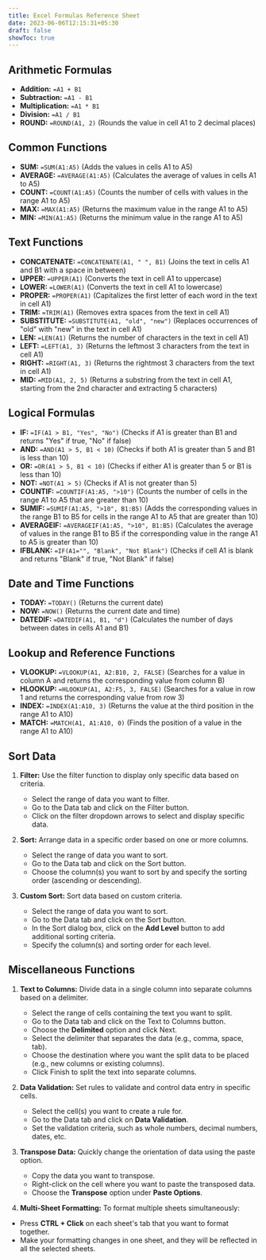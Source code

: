 ```yaml
---
title: Excel Formulas Reference Sheet
date: 2023-06-06T12:15:31+05:30
draft: false
showToc: true
---
```


## Arithmetic Formulas

- **Addition:** `=A1 + B1`
- **Subtraction:** `=A1 - B1`
- **Multiplication:** `=A1 * B1`
- **Division:** `=A1 / B1`
- **ROUND:** `=ROUND(A1, 2)` (Rounds the value in cell A1 to 2 decimal places)

## Common Functions

- **SUM:** `=SUM(A1:A5)` (Adds the values in cells A1 to A5)
- **AVERAGE:** `=AVERAGE(A1:A5)` (Calculates the average of values in cells A1 to A5)
- **COUNT:** `=COUNT(A1:A5)` (Counts the number of cells with values in the range A1 to A5)
- **MAX:** `=MAX(A1:A5)` (Returns the maximum value in the range A1 to A5)
- **MIN:** `=MIN(A1:A5)` (Returns the minimum value in the range A1 to A5)

## Text Functions
- **CONCATENATE:** `=CONCATENATE(A1, " ", B1)` (Joins the text in cells A1 and B1 with a space in between)
- **UPPER:** `=UPPER(A1)` (Converts the text in cell A1 to uppercase)
- **LOWER:** `=LOWER(A1)` (Converts the text in cell A1 to lowercase)
- **PROPER:** `=PROPER(A1)` (Capitalizes the first letter of each word in the text in cell A1)
- **TRIM:** `=TRIM(A1)` (Removes extra spaces from the text in cell A1)
- **SUBSTITUTE:** `=SUBSTITUTE(A1, "old", "new")` (Replaces occurrences of "old" with "new" in the text in cell A1)
- **LEN:** `=LEN(A1)` (Returns the number of characters in the text in cell A1)
- **LEFT:** `=LEFT(A1, 3)` (Returns the leftmost 3 characters from the text in cell A1)
- **RIGHT:** `=RIGHT(A1, 3)` (Returns the rightmost 3 characters from the text in cell A1)
- **MID:** `=MID(A1, 2, 5)` (Returns a substring from the text in cell A1, starting from the 2nd character and extracting 5 characters)

## Logical Formulas

- **IF:** `=IF(A1 > B1, "Yes", "No")` (Checks if A1 is greater than B1 and returns "Yes" if true, "No" if false)
- **AND:** `=AND(A1 > 5, B1 < 10)` (Checks if both A1 is greater than 5 and B1 is less than 10)
- **OR:** `=OR(A1 > 5, B1 < 10)` (Checks if either A1 is greater than 5 or B1 is less than 10)
- **NOT:** `=NOT(A1 > 5)` (Checks if A1 is not greater than 5)
- **COUNTIF:** `=COUNTIF(A1:A5, ">10")` (Counts the number of cells in the range A1 to A5 that are greater than 10)
- **SUMIF:** `=SUMIF(A1:A5, ">10", B1:B5)` (Adds the corresponding values in the range B1 to B5 for cells in the range A1 to A5 that are greater than 10)
- **AVERAGEIF:** `=AVERAGEIF(A1:A5, ">10", B1:B5)` (Calculates the average of values in the range B1 to B5 if the corresponding value in the range A1 to A5 is greater than 10)
- **IFBLANK:** `=IF(A1="", "Blank", "Not Blank")` (Checks if cell A1 is blank and returns "Blank" if true, "Not Blank" if false)

## Date and Time Functions

- **TODAY:** `=TODAY()` (Returns the current date)
- **NOW:** `=NOW()` (Returns the current date and time)
- **DATEDIF:** `=DATEDIF(A1, B1, "d")` (Calculates the number of days between dates in cells A1 and B1)

## Lookup and Reference Functions

- **VLOOKUP:** `=VLOOKUP(A1, A2:B10, 2, FALSE)` (Searches for a value in column A and returns the corresponding value from column B)
- **HLOOKUP:** `=HLOOKUP(A1, A2:F5, 3, FALSE)` (Searches for a value in row 1 and returns the corresponding value from row 3)
- **INDEX:** `=INDEX(A1:A10, 3)` (Returns the value at the third position in the range A1 to A10)
- **MATCH:** `=MATCH(A1, A1:A10, 0)` (Finds the position of a value in the range A1 to A10)

## Sort Data

1. **Filter:** Use the filter function to display only specific data based on criteria.
   - Select the range of data you want to filter.
   - Go to the Data tab and click on the Filter button.
   - Click on the filter dropdown arrows to select and display specific data.

2. **Sort:** Arrange data in a specific order based on one or more columns.
   - Select the range of data you want to sort.
   - Go to the Data tab and click on the Sort button.
   - Choose the column(s) you want to sort by and specify the sorting order (ascending or descending).

3. **Custom Sort:** Sort data based on custom criteria.
   - Select the range of data you want to sort.
   - Go to the Data tab and click on the Sort button.
   - In the Sort dialog box, click on the **Add Level** button to add additional sorting criteria.
   - Specify the column(s) and sorting order for each level.

## Miscellaneous Functions

1. **Text to Columns:** Divide data in a single column into separate columns based on a delimiter.
   - Select the range of cells containing the text you want to split.
   - Go to the Data tab and click on the Text to Columns button.
   - Choose the **Delimited** option and click Next.
   - Select the delimiter that separates the data (e.g., comma, space, tab).
   - Choose the destination where you want the split data to be placed (e.g., new columns or existing columns).
   - Click Finish to split the text into separate columns.

2. **Data Validation:** Set rules to validate and control data entry in specific cells.
   - Select the cell(s) you want to create a rule for.
   - Go to the Data tab and click on **Data Validation**.
   - Set the validation criteria, such as whole numbers, decimal numbers, dates, etc.

3. **Transpose Data:** Quickly change the orientation of data using the paste option.
   - Copy the data you want to transpose.
   - Right-click on the cell where you want to paste the transposed data.
   - Choose the **Transpose** option under **Paste Options**.

4. **Multi-Sheet Formatting:** To format multiple sheets simultaneously:
  - Press **CTRL + Click** on each sheet's tab that you want to format together.
  - Make your formatting changes in one sheet, and they will be reflected in all the selected sheets.